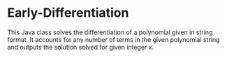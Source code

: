 # Early-Differentiation

This Java class solves the differentiation of a polynomial given in string format.  It accounts for any number of terms in the given polynomial string and outputs the solution solved for given integer x.
